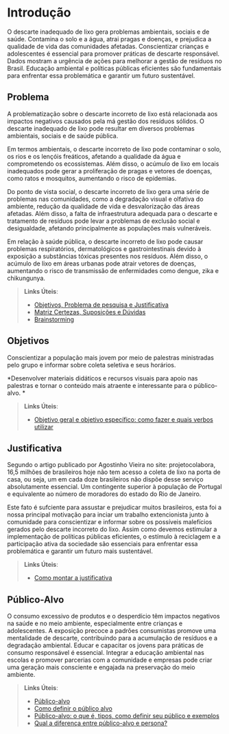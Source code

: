 # Introdução

O descarte inadequado de lixo gera problemas ambientais, sociais e de saúde. Contamina o solo e a água, atrai pragas e doenças, e prejudica a qualidade de vida das comunidades afetadas. Conscientizar crianças e adolescentes é essencial para promover práticas de descarte responsável. Dados mostram a urgência de ações para melhorar a gestão de resíduos no Brasil. Educação ambiental e políticas públicas eficientes são fundamentais para enfrentar essa problemática e garantir um futuro sustentável.

## Problema

A problematização sobre o descarte incorreto de lixo está relacionada aos impactos negativos causados pela má gestão dos resíduos sólidos. O descarte inadequado de lixo pode resultar em diversos problemas ambientais, sociais e de saúde pública.

Em termos ambientais, o descarte incorreto de lixo pode contaminar o solo, os rios e os lençóis freáticos, afetando a qualidade da água e comprometendo os ecossistemas. Além disso, o acúmulo de lixo em locais inadequados pode gerar a proliferação de pragas e vetores de doenças, como ratos e mosquitos, aumentando o risco de epidemias.

Do ponto de vista social, o descarte incorreto de lixo gera uma série de problemas nas comunidades, como a degradação visual e olfativa do ambiente, redução da qualidade de vida e desvalorização das áreas afetadas. Além disso, a falta de infraestrutura adequada para o descarte e tratamento de resíduos pode levar a problemas de exclusão social e desigualdade, afetando principalmente as populações mais vulneráveis.

Em relação à saúde pública, o descarte incorreto de lixo pode causar problemas respiratórios, dermatológicos e gastrointestinais devido à exposição a substâncias tóxicas presentes nos resíduos. Além disso, o acúmulo de lixo em áreas urbanas pode atrair vetores de doenças, aumentando o risco de transmissão de enfermidades como dengue, zika e chikungunya.

> **Links Úteis**:
> - [Objetivos, Problema de pesquisa e Justificativa](https://medium.com/@versioparole/objetivos-problema-de-pesquisa-e-justificativa-c98c8233b9c3)
> - [Matriz Certezas, Suposições e Dúvidas](https://medium.com/educa%C3%A7%C3%A3o-fora-da-caixa/matriz-certezas-suposi%C3%A7%C3%B5es-e-d%C3%BAvidas-fa2263633655)
> - [Brainstorming](https://www.euax.com.br/2018/09/brainstorming/)

## Objetivos
Conscientizar a população mais jovem por meio de palestras ministradas pelo grupo e informar sobre coleta seletiva e seus horários.

*Desenvolver materiais didáticos e recursos visuais para apoio nas palestras e tornar o conteúdo mais atraente e interessante para o público-alvo.
*

 
> **Links Úteis**:
> - [Objetivo geral e objetivo específico: como fazer e quais verbos utilizar](https://blog.mettzer.com/diferenca-entre-objetivo-geral-e-objetivo-especifico/)

## Justificativa

Segundo o artigo publicado por Agostinho Vieira no site: projetocolabora, 16,5 milhões de brasileiros hoje não tem acesso a coleta de lixo na porta de casa, ou seja, um em cada doze brasileiros não dispõe desse serviço absolutamente essencial. Um contingente superior à população de Portugal e equivalente ao número de moradores do estado do Rio de Janeiro. 

Este fato é sufciente para assustar e prejudicar muitos brasileiros, esta foi a nossa principal motivação para inciar um trabalho extencionista junto à comunidade para conscientizar e informar sobre os possíveis malefícios gerados pelo descarte incorreto do lixo.
Assim como devemos estimular a implementação de políticas públicas eficientes, o estímulo à reciclagem e a participação ativa da sociedade são essenciais para enfrentar essa problemática e garantir um futuro mais sustentável.


> **Links Úteis**:
> - [Como montar a justificativa](https://guiadamonografia.com.br/como-montar-justificativa-do-tcc/)

## Público-Alvo

O consumo excessivo de produtos e o desperdício têm impactos negativos na saúde e no meio ambiente, especialmente entre crianças e adolescentes. A exposição precoce a padrões consumistas promove uma mentalidade de descarte, contribuindo para a acumulação de resíduos e a degradação ambiental. Educar e capacitar os jovens para práticas de consumo responsável é essencial. Integrar a educação ambiental nas escolas e promover parcerias com a comunidade e empresas pode criar uma geração mais consciente e engajada na preservação do meio ambiente.

> **Links Úteis**:
> - [Público-alvo](https://blog.hotmart.com/pt-br/publico-alvo/)
> - [Como definir o público alvo](https://exame.com/pme/5-dicas-essenciais-para-definir-o-publico-alvo-do-seu-negocio/)
> - [Público-alvo: o que é, tipos, como definir seu público e exemplos](https://klickpages.com.br/blog/publico-alvo-o-que-e/)
> - [Qual a diferença entre público-alvo e persona?](https://rockcontent.com/blog/diferenca-publico-alvo-e-persona/)
